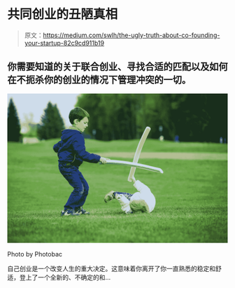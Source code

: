 # 共同创业的丑陋真相

> 原文：<https://medium.com/swlh/the-ugly-truth-about-co-founding-your-startup-82c9cd911b19>

## 你需要知道的关于联合创业、寻找合适的匹配以及如何在不扼杀你的创业的情况下管理冲突的一切。

![](img/addac210b8d9b65443f04404256b3d5d.png)

Photo by Photobac

自己创业是一个改变人生的重大决定。这意味着你离开了你一直熟悉的稳定和舒适，登上了一个全新的、不确定的和…